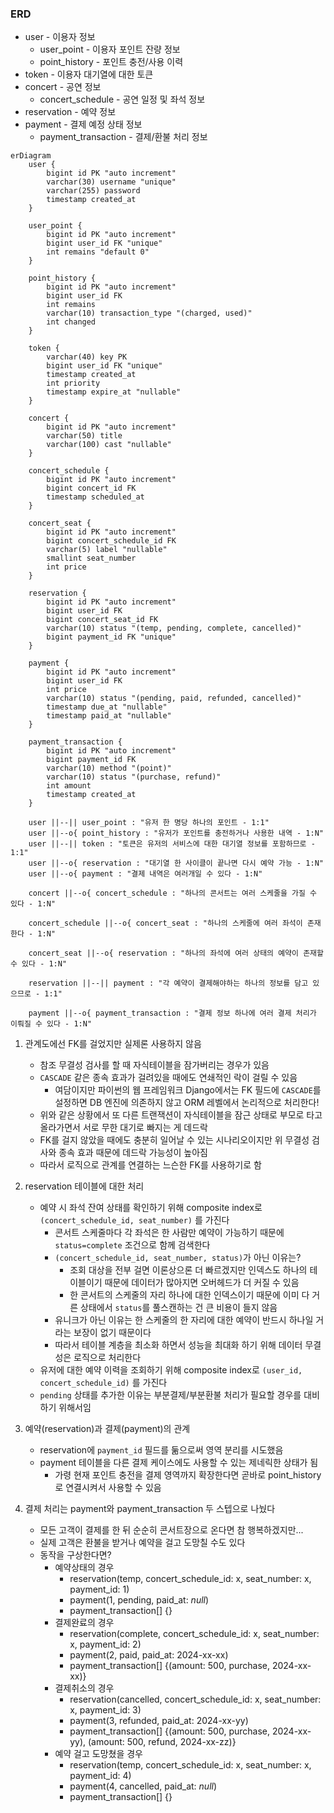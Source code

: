 ### ERD

* user - 이용자 정보
  * user_point - 이용자 포인트 잔량 정보
  * point_history - 포인트 충전/사용 이력
* token - 이용자 대기열에 대한 토큰
* concert - 공연 정보
  * concert_schedule - 공연 일정 및 좌석 정보
* reservation - 예약 정보
* payment - 결제 예정 상태 정보
  * payment_transaction - 결제/환불 처리 정보

```mermaid
erDiagram
    user {
        bigint id PK "auto increment"
        varchar(30) username "unique"
        varchar(255) password
        timestamp created_at
    }

    user_point {
        bigint id PK "auto increment"
        bigint user_id FK "unique"
        int remains "default 0"
    }

    point_history {
        bigint id PK "auto increment"
        bigint user_id FK
        int remains
        varchar(10) transaction_type "(charged, used)"
        int changed
    }

    token {
        varchar(40) key PK
        bigint user_id FK "unique"
        timestamp created_at
        int priority
        timestamp expire_at "nullable"
    }

    concert {
        bigint id PK "auto increment"
        varchar(50) title
        varchar(100) cast "nullable"
    }

    concert_schedule {
        bigint id PK "auto increment"
        bigint concert_id FK
        timestamp scheduled_at
    }

    concert_seat {
        bigint id PK "auto increment"
        bigint concert_schedule_id FK
        varchar(5) label "nullable"
        smallint seat_number
        int price
    }

    reservation {
        bigint id PK "auto increment"
        bigint user_id FK
        bigint concert_seat_id FK
        varchar(10) status "(temp, pending, complete, cancelled)"
        bigint payment_id FK "unique"
    }

    payment {
        bigint id PK "auto increment"
        bigint user_id FK
        int price
        varchar(10) status "(pending, paid, refunded, cancelled)"
        timestamp due_at "nullable"
        timestamp paid_at "nullable"
    }

    payment_transaction {
        bigint id PK "auto increment"
        bigint payment_id FK
        varchar(10) method "(point)"
        varchar(10) status "(purchase, refund)"
        int amount
        timestamp created_at
    }

    user ||--|| user_point : "유저 한 명당 하나의 포인트 - 1:1"
    user ||--o{ point_history : "유저가 포인트를 충전하거나 사용한 내역 - 1:N"
    user ||--|| token : "토큰은 유저의 서비스에 대한 대기열 정보를 포함하므로 - 1:1"
    user ||--o{ reservation : "대기열 한 사이클이 끝나면 다시 예약 가능 - 1:N"
    user ||--o{ payment : "결제 내역은 여러개일 수 있다 - 1:N"

    concert ||--o{ concert_schedule : "하나의 콘서트는 여러 스케줄을 가질 수 있다 - 1:N"

    concert_schedule ||--o{ concert_seat : "하나의 스케줄에 여러 좌석이 존재한다 - 1:N"
    
    concert_seat ||--o{ reservation : "하나의 좌석에 여러 상태의 예약이 존재할 수 있다 - 1:N"
    
    reservation ||--|| payment : "각 예약이 결제해야하는 하나의 정보를 담고 있으므로 - 1:1"

    payment ||--o{ payment_transaction : "결제 정보 하나에 여러 결제 처리가 이뤄질 수 있다 - 1:N"
```

1. 관계도에선 FK를 걸었지만 실제론 사용하지 않음
    - 참조 무결성 검사를 할 때 자식테이블을 잠가버리는 경우가 있음
    - `CASCADE` 같은 종속 효과가 걸려있을 때에도 연쇄적인 락이 걸릴 수 있음
      - 여담이지만 파이썬의 웹 프레임워크 Django에서는 FK 필드에 `CASCADE`를 설정하면 DB 엔진에 의존하지 않고 ORM 레벨에서 논리적으로 처리한다!
    - 위와 같은 상황에서 또 다른 트랜잭션이 자식테이블을 잠근 상태로 부모로 타고 올라가면서 서로 무한 대기로 빠지는 게 데드락
    - FK를 걸지 않았을 때에도 충분히 일어날 수 있는 시나리오이지만 위 무결성 검사와 종속 효과 때문에 데드락 가능성이 높아짐
    - 따라서 로직으로 관계를 연결하는 느슨한 FK를 사용하기로 함

2. reservation 테이블에 대한 처리
    - 예약 시 좌석 잔여 상태를 확인하기 위해 composite index로 `(concert_schedule_id, seat_number)` 를 가진다
      - 콘서트 스케줄마다 각 좌석은 한 사람만 예약이 가능하기 때문에 `status=complete` 조건으로 함께 검색한다
      - `(concert_schedule_id, seat_number, status)`가 아닌 이유는?
        - 조회 대상을 전부 걸면 이론상으론 더 빠르겠지만 인덱스도 하나의 테이블이기 때문에 데이터가 많아지면 오버헤드가 더 커질 수 있음
        - 한 콘서트의 스케줄의 자리 하나에 대한 인덱스이기 때문에 이미 다 거른 상태에서 `status`를 풀스캔하는 건 큰 비용이 들지 않음
      - 유니크가 아닌 이유는 한 스케줄의 한 자리에 대한 예약이 반드시 하나일 거라는 보장이 없기 때문이다
      - 따라서 테이블 계층을 최소화 하면서 성능을 최대화 하기 위해 데이터 무결성은 로직으로 처리한다
    - 유저에 대한 예약 이력을 조회하기 위해 composite index로 `(user_id, concert_schedule_id)` 를 가진다
    - `pending` 상태를 추가한 이유는 부분결제/부분환불 처리가 필요할 경우를 대비하기 위해서임

3. 예약(reservation)과 결제(payment)의 관계
    - reservation에 `payment_id` 필드를 둚으로써 영역 분리를 시도했음
    - payment 테이블을 다른 결제 케이스에도 사용할 수 있는 제네릭한 상태가 됨
      - 가령 현재 포인트 충전을 결제 영역까지 확장한다면 곧바로 point_history로 연결시켜서 사용할 수 있음

4. 결제 처리는 payment와 payment_transaction 두 스텝으로 나눴다
    - 모든 고객이 결제를 한 뒤 순순히 콘서트장으로 온다면 참 행복하겠지만...
    - 실제 고객은 환불을 받거나 예약을 걸고 도망칠 수도 있다
    - 동작을 구상한다면?
      - 예약상태의 경우
        - reservation(temp, concert_schedule_id: x, seat_number: x, payment_id: 1)
        - payment(1, pending, paid_at: _null_)
        - payment_transaction[] {}
      - 결제완료의 경우
        - reservation(complete, concert_schedule_id: x, seat_number: x, payment_id: 2)
        - payment(2, paid, paid_at: 2024-xx-xx)
        - payment_transaction[] {(amount: 500, purchase, 2024-xx-xx)}
      - 결제취소의 경우
        - reservation(cancelled, concert_schedule_id: x, seat_number: x, payment_id: 3)
        - payment(3, refunded, paid_at: 2024-xx-yy)
        - payment_transaction[] {(amount: 500, purchase, 2024-xx-yy), (amount: 500, refund, 2024-xx-zz)}
      - 예약 걸고 도망쳤을 경우
        - reservation(temp, concert_schedule_id: x, seat_number: x, payment_id: 4)
        - payment(4, cancelled, paid_at: _null_)
        - payment_transaction[] {}
